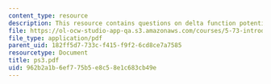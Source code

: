 ```yaml
---
content_type: resource
description: This resource contains questions on delta function potential.
file: https://ol-ocw-studio-app-qa.s3.amazonaws.com/courses/5-73-introductory-quantum-mechanics-i-fall-2005/962b2a1b6ef775b5e8c58e1c683cb49e_ps3.pdf
file_type: application/pdf
parent_uid: 182ff5d7-733c-f415-f9f2-6cd8ce7a7585
resourcetype: Document
title: ps3.pdf
uid: 962b2a1b-6ef7-75b5-e8c5-8e1c683cb49e
---
```

